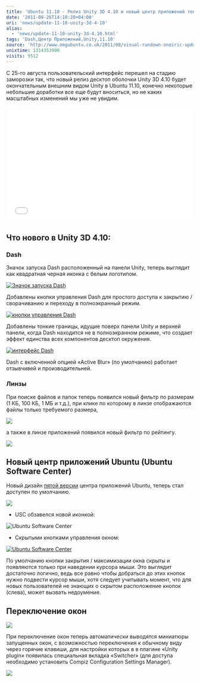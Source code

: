 ```yaml
---
title: 'Ubuntu 11.10 - Релиз Unity 3D 4.10 и новый центр приложений теперь по умолчанию'
date: '2011-08-26T14:18:20+04:00'
uri: 'news/update-11-10-unity-3d-4-10'
alias: 
  - 'news/update-11-10-unity-3d-4.10.html'
tags: 'Dash,Центр Приложений,Unity,11.10'
source: 'http://www.omgubuntu.co.uk/2011/08/visual-rundown-oneiric-update-11-10-unity-software-centre-icon'
unixtime: 1314353900
visits: 9512
---
```

С 25-го августа пользовательский интерфейс перешел на стадию заморозки так, что новый релиз десктоп оболочки Unity 3D 4.10 будет окончательным внешним видом Unity в Ubuntu 11.10, конечно некоторые небольшие доработки все еще будут вноситься, но не каких масштабных изменений мы уже не увидим.

<iframe width="500" height="311" src="//www.youtube.com/embed/Yp1Sdw4mQ1w" frameborder="0" allowfullscreen=""></iframe>

## Что нового в Unity 3D 4.10:

### Dash

Значок запуска Dash расположенный на панели Unity, теперь выглядит как квадратная черная иконка с белым логотипом.

[![Значок запуска Dash](img/2011/08/26/14-00/update-11-10-1-6082475356-o.jpg)](img/2011/08/26/14-00/update-11-10-1-6082475356-o.jpg)

Добавлены кнопки управления Dash для простого доступа к закрытию / сворачиванию и переходу в полноэкранный режим.

[![кнопки управления Dash](img/2011/08/26/14-00/update-11-10-6-6081936883-o.jpg)](img/2011/08/26/14-00/update-11-10-6-6081936883-o.jpg)

Добавлены тонкие границы, идущие поверх панели Unity и верхней панели, когда Dash находится не в полноэкранном режиме, что создает эффект единства всех компонентов десктоп окружения.

[![интерфейс Dash](img/2011/08/26/14-00/update-11-10-8-6082476448-o.jpg)](img/2011/08/26/14-00/update-11-10-8-6082476448-o.jpg)

Dash с включенной опцией «Active Blur» (по умолчанию) работает отзывчивей и производительней.

### Линзы

При поиске файлов и папок теперь появился новый фильтр по размерам (1 КБ, 100 КБ, 1 МБ и т.д.), при клике по которому в линзе отображаются файлы только требуемого размера,

[![](img/2011/08/26/14-00/update-11-10-7-6082476396-o.jpg)](img/2011/08/26/14-00/update-11-10-7-6082476396-o.jpg)

а также в линзе приложений появился новый фильтр по рейтингу.

[![](img/2011/08/26/14-00/update-11-10-21-6082475970-o.jpg)](img/2011/08/26/14-00/update-11-10-21-6082475970-o.jpg)

## Новый центр приложений Ubuntu (Ubuntu Software Center)

Новый дизайн [пятой версии](news/ubuntu-software-centre-lands-oneiric) центра приложений Ubuntu, теперь стал доступен по умолчанию.

[![](img/2011/08/26/14-00/update-11-10-9-6081936501-o.jpg)](img/2011/08/26/14-00/update-11-10-9-6081936501-o.jpg)

*   USC обзавелся новой иконкой:

![Ubuntu Software Center](img/2011/08/26/14-00/softwarecenter-6082475330-o.jpg)

*   Скрытыми кнопками управления окном:

[![Ubuntu Software Center](img/2011/08/26/14-00/update-11-10-20-6081936355-o.jpg)](img/2011/08/26/14-00/update-11-10-20-6081936355-o.jpg)

По умолчанию кнопки закрытия / максимизации окна скрыты и появляются только при наведении курсора мыши. Это выглядит достаточно логично, ведь все равно чтобы добраться до этих кнопок нужно подвести курсор мыши, хотя следует учитывать момент, что для новых пользователей не знающих о скрытом расположение кнопок (слева), может вызвать недоумение.

## Переключение окон

[![](img/2011/08/26/14-00/update-11-10-22-6081936689-o.jpg)](img/2011/08/26/14-00/update-11-10-22-6081936689-o.jpg)

При переключение окон теперь автоматически выводятся миниатюры запущенных окон, с возможностью переключения к обычному виду через горячие клавиши, для настройки которых в в плагине «Unity plugin» появилась специальная вкладка «Switcher» (для доступа необходимо установить Compiz Configuration Settings Manager).

[![](img/2011/08/26/14-00/update-11-10-23-6082476198-o.jpg)](img/2011/08/26/14-00/update-11-10-23-6082476198-o.jpg)
